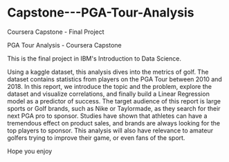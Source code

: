 # Capstone---PGA-Tour-Analysis
Coursera Capstone - Final Project

PGA Tour Analysis - Coursera Capstone

This is the final project in IBM's Introduction to Data Science. 

Using a kaggle dataset, this analysis dives into the metrics of golf. The dataset contains statistics from players on the PGA Tour between 2010 and 2018. In this report, we introduce the topic and the problem, explore the dataset and visualize correlations, and finally build a Linear Regression model as a predictor of success. The target audience of this report is large sports or Golf brands, such as Nike or Taylormade, as they search for their next PGA pro to sponsor. Studies have shown that athletes can have a tremendous effect on product sales, and brands are always looking for the top players to sponsor. This analysis will also have relevance to amateur golfers trying to improve their game, or even fans of the sport. 

Hope you enjoy
